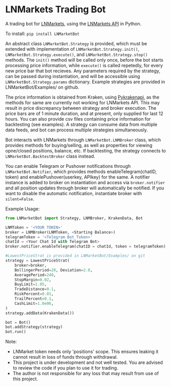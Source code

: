 # LNMarkets Trading Bot

A trading bot for [LNMarkets](https://lnmarkets.com/), using the [LNMarkets API](https://pypi.org/project/LNMarkets/) in Python.

To install: `pip install LNMarketBot`

An abstract class `LNMarketBot.Strategy` is provided, which must be extended with implementation of `LNMarketBot.Strategy.init()`, `LNMarketBot.Strategy.execute()`, and `LNMarketBot.Strategy.stop()` methods. The `init()` method will be called only once, before the bot starts processing price information, while `execute()` is called repetedly, for every new price bar that bot recieves. Any parameters required by the strategy, can be passed during instantiation, and will be accessible using `LNMarketBot.Strategy.params` dictionary. Example strategies are provided in LNMarketBot/Examples/ on github.

The price information is obtained from Kraken, using [Pykrakenapi](https://github.com/dominiktraxl/pykrakenapi), as the methods for same are currently not working for LNMarkets API. This may result in price discrepancy between strategy and broker execution. The price bars are of 1 minute duration, and at present, only supplied for last 12 hours. You can also provide csv files containing price information for backtesting (see examples). A strategy can consume data from multiple data feeds, and bot can process multiple strategies simultaneously.

 Bot interacts with LNMarkets through `LNMarketBot.LNMBroker` class, which provides methods for buying/selling, as well as properties for viewing opne/closed positions, balance, etc. If backtesting, the strategy connects to `LNMarketBot.BacktestBroker` class instead.
 
 You can enable Telegram or Pushover notifications through `LNMarketBot.Notifier`, which provides methods enableTelegram(chatID, token) and enablePushover(userkey, APIkey) for the same. A notifier instance is added to broker on instantiation and access via `broker.notifier` and all position updates through broker will automatically be notified. If you want to disable the automatic notification, instantiate broker with `silent=False`.

Example Usage:
```python
from LNMarketBot import Strategy, LNMBroker, KrakenData, Bot

LNMToken = '<YOUR TOKEN>'
broker = LNMBroker(LNMToken, <Starting Balance>)
telegramToken = '<Telegram Bot Token>'
chatId = <Your Chat Id with Telegram Bot>
broker.notifier.enableTelegram(chatID = chatId, token = telegramToken)

#LowestPriceStrat is provided in LNMarketBot/Examples/ on git
strategy = LowestPriceStrat(
    broker=broker,
    BollingerPeriod=20, Deviation=2.0,
    AveragePeriod=240,
    StopMargin=0.02,
    BuyLimit=1.05,
    TradeDistance=0.1,
    RiskPercent=0.01,
    TrailPercent=0.1,
    CashLimit=1.0e06,
)
strategy.addData(KrakenData())

bot = Bot()
bot.addStrategy(strategy)
bot.run()
```

Note:
* LNMarket token needs only 'positions' scope. This ensures leaking it cannot result in loss of funds through withdrawal.
* This project is under development and not well tested. You are advised to review the code if you plan to use it for trading.
* The author is not responsible for any loss that may result from use of this project.
